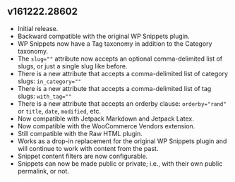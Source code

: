 ## v161222.28602

- Initial release.
- Backward compatible with the original WP Snippets plugin.
- WP Snippets now have a Tag taxonomy in addition to the Category taxonomy.
- The `slug=""` attribute now accepts an optional comma-delimited list of slugs, or just a single slug like before.
- There is a new attribute that accepts a comma-delimited list of category slugs: `in_category=""`
- There is a new attribute that accepts a comma-delimited list of tag slugs: `with_tag=""`
- There is a new attribute that accepts an orderby clause: `orderby="rand"` or `title`, `date`, `modified`, etc.
- Now compatible with Jetpack Markdown and Jetpack Latex.
- Now compatible with the WooCommerce Vendors extension.
- Still compatible with the Raw HTML plugin.
- Works as a drop-in replacement for the original WP Snippets plugin and will continue to work with content from the past.
- Snippet content filters are now configurable.
- Snippets can now be made public or private; i.e., with their own public permalink, or not.
